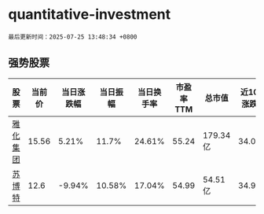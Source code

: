 # quantitative-investment

`最后更新时间：2025-07-25 13:48:34 +0800`

## 强势股票

|股票|当前价|当日涨跌幅|当日振幅|当日换手率|市盈率TTM|总市值|近10日涨跌幅|
|----|----|----|----|----|----|----|----|
|[雅化集团](https://xueqiu.com/S/SZ002497)|15.56|5.21%|11.7%|24.61%|55.24|179.34亿|34.02%|
|[苏博特](https://xueqiu.com/S/SH603916)|12.6|-9.94%|10.58%|17.04%|54.99|54.51亿|34.9%|
